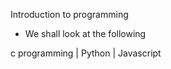 Introduction to programming

  - We shall look at the following

  c programming | Python | Javascript

